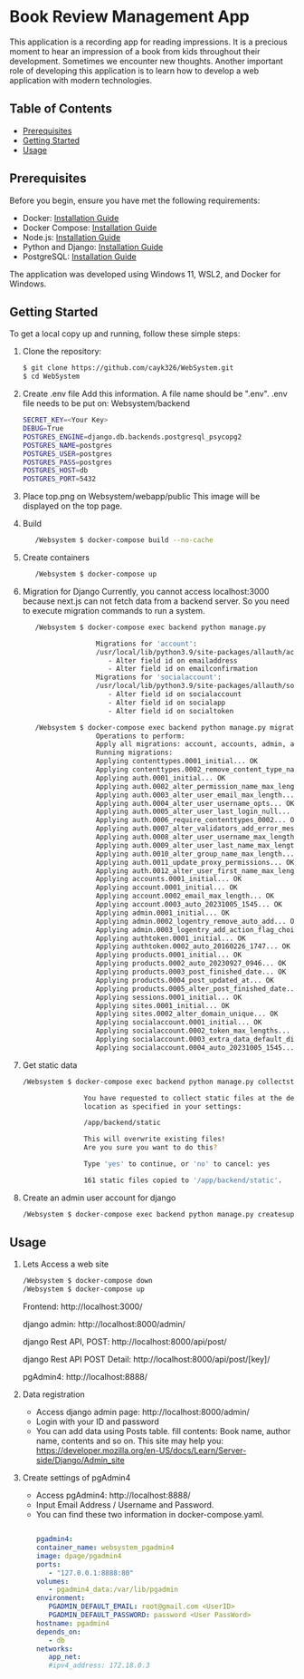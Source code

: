 # Book Review Management App

This application is a recording app for reading impressions. It is a precious moment to hear an impression of a book from kids throughout their development. Sometimes we encounter new thoughts.
Another important role of developing this application is to learn how to develop a web application with modern technologies.

## Table of Contents

- [Prerequisites](#prerequisites)
- [Getting Started](#getting-started)
- [Usage](#usage)


## Prerequisites

Before you begin, ensure you have met the following requirements:

- Docker: [Installation Guide](https://docs.docker.com/get-docker/)
- Docker Compose: [Installation Guide](https://docs.docker.com/compose/install/)
- Node.js: [Installation Guide](https://nodejs.org/)
- Python and Django: [Installation Guide](https://www.djangoproject.com/download/)
- PostgreSQL: [Installation Guide](https://www.postgresql.org/download/)

The application was developed using Windows 11, WSL2, and Docker for Windows.

## Getting Started

To get a local copy up and running, follow these simple steps:

1. Clone the repository:

   ```sh
   $ git clone https://github.com/cayk326/WebSystem.git
   $ cd WebSystem

2. Create .env file
   Add this information.
   A file name should be ".env".
      .env file needs to be put on: Websystem/backend
   ```sh
   SECRET_KEY=<Your Key>
   DEBUG=True
   POSTGRES_ENGINE=django.db.backends.postgresql_psycopg2
   POSTGRES_NAME=postgres
   POSTGRES_USER=postgres
   POSTGRES_PASS=postgres
   POSTGRES_HOST=db
   POSTGRES_PORT=5432
   ```

3. Place top.png on Websystem/webapp/public
   This image will be displayed on the top page.


4. Build
   ```sh
      /Websystem $ docker-compose build --no-cache
   ```

5. Create containers
   ```sh
      /Websystem $ docker-compose up
   ```

6. Migration for Django
   Currently, you cannot access localhost:3000 because next.js can not fetch data from a backend server.
   So you need to execute migration commands to run a system.
   ```sh
      /Websystem $ docker-compose exec backend python manage.py 

                     Migrations for 'account':
                     /usr/local/lib/python3.9/site-packages/allauth/account/migrations/0003_auto_20231005_1545.py
                        - Alter field id on emailaddress
                        - Alter field id on emailconfirmation
                     Migrations for 'socialaccount':
                     /usr/local/lib/python3.9/site-packages/allauth/socialaccount/migrations/0004_auto_20231005_1545.py
                        - Alter field id on socialaccount
                        - Alter field id on socialapp
                        - Alter field id on socialtoken

      /Websystem $ docker-compose exec backend python manage.py migrate
                     Operations to perform:
                     Apply all migrations: account, accounts, admin, auth, authtoken, contenttypes, products, sessions, sites, socialaccount
                     Running migrations:
                     Applying contenttypes.0001_initial... OK
                     Applying contenttypes.0002_remove_content_type_name... OK
                     Applying auth.0001_initial... OK
                     Applying auth.0002_alter_permission_name_max_length... OK
                     Applying auth.0003_alter_user_email_max_length... OK
                     Applying auth.0004_alter_user_username_opts... OK
                     Applying auth.0005_alter_user_last_login_null... OK
                     Applying auth.0006_require_contenttypes_0002... OK
                     Applying auth.0007_alter_validators_add_error_messages... OK
                     Applying auth.0008_alter_user_username_max_length... OK
                     Applying auth.0009_alter_user_last_name_max_length... OK
                     Applying auth.0010_alter_group_name_max_length... OK
                     Applying auth.0011_update_proxy_permissions... OK
                     Applying auth.0012_alter_user_first_name_max_length... OK
                     Applying accounts.0001_initial... OK
                     Applying account.0001_initial... OK
                     Applying account.0002_email_max_length... OK
                     Applying account.0003_auto_20231005_1545... OK
                     Applying admin.0001_initial... OK
                     Applying admin.0002_logentry_remove_auto_add... OK
                     Applying admin.0003_logentry_add_action_flag_choices... OK
                     Applying authtoken.0001_initial... OK
                     Applying authtoken.0002_auto_20160226_1747... OK
                     Applying products.0001_initial... OK
                     Applying products.0002_auto_20230927_0946... OK
                     Applying products.0003_post_finished_date... OK
                     Applying products.0004_post_updated_at... OK
                     Applying products.0005_alter_post_finished_date... OK
                     Applying sessions.0001_initial... OK
                     Applying sites.0001_initial... OK
                     Applying sites.0002_alter_domain_unique... OK
                     Applying socialaccount.0001_initial... OK
                     Applying socialaccount.0002_token_max_lengths... OK
                     Applying socialaccount.0003_extra_data_default_dict... OK
                     Applying socialaccount.0004_auto_20231005_1545... OK
   ```

7. Get static data
   ```sh
   /Websystem $ docker-compose exec backend python manage.py collectstatic

                  You have requested to collect static files at the destination
                  location as specified in your settings:

                  /app/backend/static

                  This will overwrite existing files!
                  Are you sure you want to do this?

                  Type 'yes' to continue, or 'no' to cancel: yes

                  161 static files copied to '/app/backend/static'.
   ```

8. Create an admin user account for django
   ```sh
   /Websystem $ docker-compose exec backend python manage.py createsuperuser
   ```



## Usage
1. Lets Access a web site

   ```sh
   /Websystem $ docker-compose down
   /Websystem $ docker-compose up
   ```
   Frontend: http://localhost:3000/

   django admin: http://localhost:8000/admin/

   django Rest API, POST: http://localhost:8000/api/post/

   django Rest API POST Detail: http://localhost:8000/api/post/[key]/
   
   pgAdmin4: http://localhost:8888/

2. Data registration
   - Access django admin page: http://localhost:8000/admin/
   - Login with your ID and password
   - You can add data using Posts table.
     fill contents: Book name, author name, contents and so on.
     This site may help you: https://developer.mozilla.org/en-US/docs/Learn/Server-side/Django/Admin_site

3. Create settings of pgAdmin4
   - Access pgAdmin4: http://localhost:8888/
   - Input Email Address / Username and Password.
   - You can find these two information in docker-compose.yaml.
      ```.yaml
      
      pgadmin4:
      container_name: websystem_pgadmin4
      image: dpage/pgadmin4
      ports:
         - "127.0.0.1:8888:80"
      volumes:
         - pgadmin4_data:/var/lib/pgadmin
      environment:
         PGADMIN_DEFAULT_EMAIL: root@gmail.com <UserID>
         PGADMIN_DEFAULT_PASSWORD: password <User PassWord>
      hostname: pgadmin4
      depends_on:
         - db
      networks:
         app_net:
         #ipv4_address: 172.18.0.3
      ```

